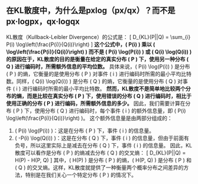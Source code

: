 ## 在KL散度中，为什么是pxlog（px/qx）？而不是px·logpx，qx·logqx
KL散度（Kullback-Leibler Divergence）的公式是：
\[ D_{KL}(P||Q) = \sum_{i} P(i) \log\left(\frac{P(i)}{Q(i)}\right) \]
**这个公式中，\( P(i) \) 乘以 \( \log\left(\frac{P(i)}{Q(i)}\right) \) 而不是 \( P(i) \log(P(i)) \) 或 \( Q(i) \log(Q(i)) \) 的原因在于，KL散度的目的是衡量在给定的真实分布 \( P \) 下，使用另一种分布 \( Q \) 进行编码时，所需额外信息的平均位数。**
具体来说，\( P(i) \log(P(i)) \) 是分布 \( P \) 的熵，它衡量的是使用分布 \( P \) 对事件 \( i \) 进行编码时所需的最小平均比特数。同样，\( Q(i) \log(Q(i)) \) 是分布 \( Q \) 的熵，它衡量的是使用分布 \( Q \) 对事件 \( i \) 进行编码时所需的最小平均比特数。
**然而，KL散度不是简单地比较两个分布的熵，而是比较在真实分布 \( P \) 下，使用错误的分布 \( Q \) 进行编码时，相比于使用正确的分布 \( P \) 进行编码，所需额外信息的多少。** 因此，我们需要计算在分布 \( P \) 下，使用分布 \( Q \) 进行编码时，每个事件 \( i \) 的额外信息量，即 \( P(i) \log\left(\frac{P(i)}{Q(i)}\right) \)。
这个额外信息量是由两部分组成的：
1. \( P(i) \log(P(i)) \)：这是在分布 \( P \) 下，事件 \( i \) 的信息量。
2. \( -P(i) \log(Q(i)) \)：这是在分布 \( Q \) 下，事件 \( i \) 的信息量，但由于前面有负号，所以这里实际上是减去在分布 \( Q \) 下，事件 \( i \) 的信息量。
因此，KL散度可以看作是分布 \( P \) 的熵减去分布 \( Q \) 的交叉熵：
\[ D_{KL}(P||Q) = H(P) - H(P, Q) \]
其中，\( H(P) \) 是分布 \( P \) 的熵，\( H(P, Q) \) 是分布 \( P \) 和 \( Q \) 的交叉熵。这样，KL散度就提供了一种衡量两个概率分布之间差异的方法，特别是在我们关心一个特定分布 \( P \) 的情况下。

